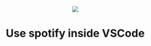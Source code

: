 <p align="center">
    <img src="https://github.com/vmarcosp/vscodefy-oauth/blob/refactor/migrate-to-reasonml/assets/logo.svg" />
</p>

<h1 align="center">
  Use spotify inside VSCode
</h1>
